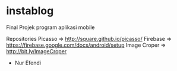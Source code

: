 # instablog
Final Projek program aplikasi mobile

Repositories 
Picasso => http://square.github.io/picasso/
Firebase => https://firebase.google.com/docs/android/setup
Image Croper => http://bit.ly/ImageCroper


- Nur Efendi



